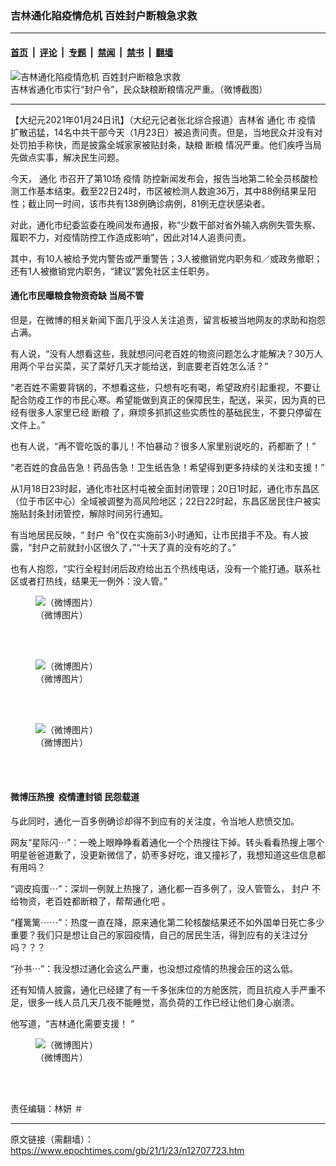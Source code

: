 ### 吉林通化陷疫情危机 百姓封户断粮急求救

---

#### [首页](../../../..?n12707723) &nbsp;|&nbsp; [评论](../../../../../epoch-comment?n12707723) &nbsp;|&nbsp; [专题](../../../../../epoch-special?n12707723) &nbsp;|&nbsp; [禁闻](../../../../../epoch-news?n12707723) &nbsp;|&nbsp; [禁书](../../../../../books?n12707723) &nbsp;|&nbsp; [翻墙](https://github.com/gfw-breaker/nogfw/blob/master/README.md?n12707723)


<div><img alt="吉林通化陷疫情危机 百姓封户断粮急求救" class="attachment-djy_600_400 size-djy_600_400 wp-post-image" src="https://i.epochtimes.com/assets/uploads/2021/01/Screenshot-2021-01-23-at-16.34.58-600x400.png"/>
<div class="caption">
 吉林省通化市实行“封户令”，民众缺粮断粮情况严重。（微博截图）
</div></div><hr/><div class="post_content" id="artbody" itemprop="articleBody">
 <!-- article content begin -->
 <p>
  【大纪元2021年01月24日讯】（大纪元记者张北综合报道）吉林省
  <ok href="https://www.epochtimes.com/gb/tag/%E9%80%9A%E5%8C%96.html">
   通化
  </ok>
  市
  <ok href="https://www.epochtimes.com/gb/tag/%E7%96%AB%E6%83%85.html">
   疫情
  </ok>
  扩散迅猛，14名中共干部今天（1月23日）被追责问责。但是，当地民众并没有对处罚拍手称快，而是披露全城家家被贴封条，缺粮
  <ok href="https://www.epochtimes.com/gb/tag/%E6%96%AD%E7%B2%AE.html">
   断粮
  </ok>
  情况严重。他们疾呼当局先做点实事，解决民生问题。
 </p>
 <p>
  今天，
  <ok href="https://www.epochtimes.com/gb/tag/%E9%80%9A%E5%8C%96.html">
   通化
  </ok>
  市召开了第10场
  <ok href="https://www.epochtimes.com/gb/tag/%E7%96%AB%E6%83%85.html">
   疫情
  </ok>
  防控新闻发布会，报告当地第二轮全员核酸检测工作基本结束。截至22日24时，市区被检测人数逾36万，其中88例结果呈阳性；截止同一时间，该市共有138例确诊病例，81例无症状感染者。
 </p>
 <p>
  对此，通化市纪委监委在晚间发布通报，称“少数干部对省外输入病例失管失察、履职不力，对疫情防控工作造成影响”，因此对14人追责问责。
 </p>
 <p>
  其中，有10人被给予党内警告或严重警告；3人被撤销党内职务和／或政务撤职；还有1人被撤销党内职务，“建议”罢免社区主任职务。
 </p>
 <h4>
  通化市民曝粮食物资奇缺 当局不管
 </h4>
 <p>
  但是，在微博的相关新闻下面几乎没人关注追责，留言板被当地网友的求助和抱怨占满。
 </p>
 <p>
  有人说，“没有人想看这些，我就想问问老百姓的物资问题怎么才能解决？30万人用两个平台买菜，买了菜好几天才能给送，到底要老百姓怎么活？”
 </p>
 <p>
  “老百姓不需要背锅的，不想看这些，只想有吃有喝，希望政府引起重视，不要让配合防疫工作的市民心寒。希望能做到真正的保障民生，配送，采买，因为真的已经有很多人家里已经
  <ok href="https://www.epochtimes.com/gb/tag/%E6%96%AD%E7%B2%AE.html">
   断粮
  </ok>
  了，麻烦多抓抓这些实质性的基础民生，不要只停留在文件上。”
 </p>
 <p>
  也有人说，“再不管吃饭的事儿！不怕暴动？很多人家里别说吃的，药都断了！”
 </p>
 <p>
  “老百姓的食品告急！药品告急！卫生纸告急！希望得到更多持续的关注和支援！”
 </p>
 <p>
  从1月18日23时起，通化市社区村屯被全面封闭管理；20日1时起，通化市东昌区（位于市区中心）全域被调整为高风险地区；22日22时起，东昌区居民住户被实施贴封条封闭管控，解除时间另行通知。
 </p>
 <p>
  有当地居民反映，“
  <ok href="https://www.epochtimes.com/gb/tag/%E5%B0%81%E6%88%B7.html">
   封户
  </ok>
  令”仅在实施前3小时通知，让市民措手不及。有人披露，“封户之前就封小区很久了，”“十天了真的没有吃的了。”
 </p>
 <p>
  也有人抱怨，“实行全程封闭后政府给出五个热线电话，没有一个能打通。联系社区或者打热线，结果无一例外：没人管。”
 </p>
 <figure aria-describedby="caption-attachment-12707736" class="wp-caption aligncenter" id="attachment_12707736" style="width: 461px">
  <ok href="https://i.epochtimes.com/assets/uploads/2021/01/1-44.jpg" target="_blank">
   <img alt="（微博图片）" class="wp-image-12707736" src="https://i.epochtimes.com/assets/uploads/2021/01/1-44-600x332.jpg"/>
  </ok>
  <br/><figcaption class="wp-caption-text" id="caption-attachment-12707736">
   （微博图片）
  </figcaption><br/>
 </figure><br/>
 <figure aria-describedby="caption-attachment-12707740" class="wp-caption aligncenter" id="attachment_12707740" style="width: 434px">
  <ok href="https://i.epochtimes.com/assets/uploads/2021/01/2-28.jpg" target="_blank">
   <img alt="（微博图片）" class="wp-image-12707740" src="https://i.epochtimes.com/assets/uploads/2021/01/2-28-600x274.jpg"/>
  </ok>
  <br/><figcaption class="wp-caption-text" id="caption-attachment-12707740">
   （微博图片）
  </figcaption><br/>
 </figure><br/>
 <figure aria-describedby="caption-attachment-12707742" class="wp-caption aligncenter" id="attachment_12707742" style="width: 444px">
  <ok href="https://i.epochtimes.com/assets/uploads/2021/01/5-17.jpg" target="_blank">
   <img alt="（微博图片）" class="wp-image-12707742" src="https://i.epochtimes.com/assets/uploads/2021/01/5-17-600x307.jpg"/>
  </ok>
  <br/><figcaption class="wp-caption-text" id="caption-attachment-12707742">
   （微博图片）
  </figcaption><br/>
 </figure><br/>
 <p>
 </p>
 <h4>
  微博压热搜  疫情遭封锁 民怨载道
 </h4>
 <p>
  与此同时，通化一百多例确诊却得不到应有的关注度，令当地人悲愤交加。
 </p>
 <p>
  网友“星际闪⋯”：一晚上眼睁睁看着通化一个个热搜往下掉。转头看看热搜上哪个明星爸爸道歉了，没更新微信了，奶枣多好吃，谁又撞衫了，我想知道这些信息都有用吗？
 </p>
 <p>
  “调皮捣蛋⋯”：深圳一例就上热搜了，通化都一百多例了，没人管管么，
  <ok href="https://www.epochtimes.com/gb/tag/%E5%B0%81%E6%88%B7.html">
   封户
  </ok>
  不给物资，老百姓都断粮了，帮帮通化吧 。
 </p>
 <p>
  “槿篱篱⋯⋯”：热度一直在降，原来通化第二轮核酸结果还不如外国单日死亡多少重要？我们只是想让自己的家园疫情，自己的居民生活，得到应有的关注过分吗？？？
 </p>
 <p>
  “孙书⋯”：我没想过通化会这么严重，也没想过疫情的热搜会压的这么低。
 </p>
 <p>
  还有知情人披露，通化已经建了有一千多张床位的方舱医院，而且抗疫人手严重不足，很多一线人员几天几夜不能睡觉，高负荷的工作已经让他们身心崩溃。
 </p>
 <p>
  他写道，“吉林通化需要支援！ ”
 </p>
 <figure aria-describedby="caption-attachment-12707747" class="wp-caption aligncenter" id="attachment_12707747" style="width: 344px">
  <ok href="https://i.epochtimes.com/assets/uploads/2021/01/7-9.jpg" target="_blank">
   <img alt="（微博图片）" class="wp-image-12707747" src="https://i.epochtimes.com/assets/uploads/2021/01/7-9-600x1298.jpg"/>
  </ok>
  <br/><figcaption class="wp-caption-text" id="caption-attachment-12707747">
   （微博图片）
  </figcaption><br/>
 </figure><br/>
 <p>
  责任编辑：林妍 ＃
 </p>
 <!-- article content end -->
 <div id="below_article_ad">
 </div>
</div>


---

原文链接（需翻墙）：https://www.epochtimes.com/gb/21/1/23/n12707723.htm